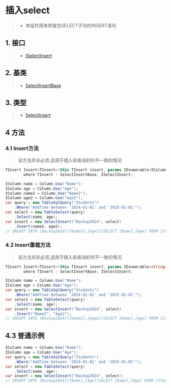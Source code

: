 # 插入select
>* 本组件用来拼接含SELECT子句的INSERT语句

## 1. 接口
>* [ISelectInsert](/api/ShadowSql.Insert.ISelectInsert.html)

## 2. 基类
>* [SelectInsertBase](/api/ShadowSql.Insert.SelectInsertBase.html)

## 3. 类型
>* [SelectInsert](/api/ShadowSql.Insert.SelectInsert.html)

## 4 方法
### 4.1 Insert方法
>该方法并非必须,适用于插入和查询的列不一致的情况
```csharp
TInsert Insert<TInsert>(this TInsert insert, params IEnumerable<IColumn> columns)
        where TInsert : SelectInsertBase, ISelectInsert;
```
```csharp
IColumn name = Column.Use("Name");
IColumn age = Column.Use("Age");
IColumn name2 = Column.Use("Name2");
IColumn age2 = Column.Use("Age2");
var query = new TableSqlQuery("Students")
    .Where("AddTime between '2024-01-01' and '2025-01-01'");
var select = new TableSelect(query)
    .Select(name, age);
var insert = new SelectInsert("Backup2024", select)
    .Insert(name2, age2);
// INSERT INTO [Backup2024]([Name2],[Age2])SELECT [Name],[Age] FROM [Students] WHERE AddTime between '2024-01-01' and '2025-01-01'
```

### 4.2 Insert重载方法
>该方法并非必须,适用于插入和查询的列不一致的情况
```csharp
TInsert Insert<TInsert>(this TInsert insert, params IEnumerable<string> columnNames)
        where TInsert : SelectInsertBase, ISelectInsert;
```
```csharp
IColumn name = Column.Use("Name");
IColumn age = Column.Use("Age");
var query = new TableSqlQuery("Students")
    .Where("AddTime between '2024-01-01' and '2025-01-01'");
var select = new TableSelect(query)
    .Select(name, age);
var insert = new SelectInsert("Backup2024", select)
    .Insert("Name2", "Age2");
// INSERT INTO [Backup2024]([Name2],[Age2])SELECT [Name],[Age] FROM [Students] WHERE AddTime between '2024-01-01' and '2025-01-01'
```

## 4.3 普通示例
```csharp
IColumn name = Column.Use("Name");
IColumn age = Column.Use("Age");
var query = new TableSqlQuery("Students")
    .Where("AddTime between '2024-01-01' and '2025-01-01'");
var select = new TableSelect(query)
    .Select(name, age);
var insert = new SelectInsert("Backup2024", select);
// INSERT INTO [Backup2024]([Name],[Age])SELECT [Name],[Age] FROM [Students] WHERE AddTime between '2024-01-01' and '2025-01-01'
```